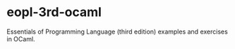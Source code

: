 # eopl-3rd-ocaml
Essentials of Programming Language (third edition) examples and exercises in OCaml.
